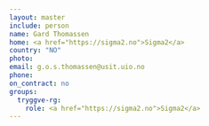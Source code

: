 ```yaml
---
layout: master
include: person
name: Gard Thomassen
home: <a href="https://sigma2.no">Sigma2</a>
country: "NO"
photo:
email: g.o.s.thomassen@usit.uio.no
phone:
on_contract: no
groups:
  tryggve-rg:
    role: <a href="https://sigma2.no">Sigma2</a>
---
```

